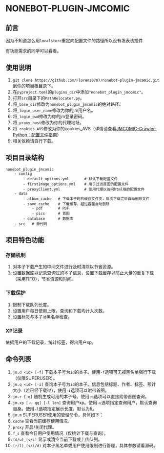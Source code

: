 # NONEBOT-PLUGIN-JMCOMIC

## 前言
因为不知道怎么用`localstore`重定向配置文件的路径所以没有发表该插件

有功能需求的同学可以看看。

## 使用说明
1. `git clone https://github.com/Florenz0707/nonebot-plugin-jmcomic.git` 到你的项目根目录下。
2. 在`pyproject.toml`的`plugins_dir`中添加`"nonebot_plugin_jmcomic"`。
3. 打开`src`目录下的`PathRelocator.py`。
4. 将`_base_dir`修改为`nonebot_plugin_jmcomic`的绝对路径。
5. 将`_login_user_name`修改为你的jm用户名。
6. 将`_login_pwd`修改为你的jm登录密码。
7. 将`_proxy_host`修改为你的代理地址。
8. 将`_cookies_AVS`修改为你的cookies_AVS（详情请查看[JMCOMIC-Crawler-Python：配置文件指南](https://github.com/hect0x7/JMComic-Crawler-Python/blob/master/assets/docs/sources/option_file_syntax.md)）
9. 相关依赖请自行下载。

## 项目目录结构
```
nonebot_plugin_jmcomic
    - config
        - default_options.yml       # 默认下载配置文件
        - firstImage_options.yml    # 用于过滤首图的配置文件
        - proxyClient.yml           # 使用代理以访问html端的配置文件
    - data
        - album_cache   # 下载本子时的缓存文件夹，每次下载完毕自动删除文件
        - save_cache    # 下载缓存，超过容量自动删除
            - pdf       # PDF
            - pics      # 首图
        - database      # 数据库
    - src   # 源代码
```

## 项目特色功能
### 存储机制
1. 对本子下载产生的中间文件进行及时清除以节省资源。 
2. 设置数据库以记录查询过的本子信息，设置下载缓存以防止大量的重复下载（采用FIFO），节省资源和时间。

### 下载保护
1. 限制下载队列长度。 
2. 设置用户每日使用上限，查询和下载均计入次数。 
3. 设置标签与本子id黑名单检查。

### XP记录
依据用户的下载记录，统计标签，得出用户xp。

## 命令列表
1. `jm.d <id> [-f]` 下载本子号为`id`的本子。使用`-f`选项可无视黑名单强行下载（仅限SUPERUSER）。
2. `jm.q <id> [-i]` 查询本子号为`id`的本子。信息包括标题、作者、标签、预计大小（若已经下载过），使用`-i`选项可以附带首图。
3. `jm.r [-q]` 随机生成可用的本子号。使用`-q`选项可以直接附带首图查询。
4. `jm.xp [-u qq] [-l len]` 查询用户xp。使用`-u`选项指定查询用户，默认查询自身。使用`-l`选项指定展示长度，默认为5。
5. `jm.m` SUPERUSER使用的管理命令，具体如下：
6. `cache` 查看当前缓存使用情况。
7. `proxy` 开启/关闭代理。
8. `f_s` 查看今日用户使用情况（仅统计下载与查询）。
9. `(d/u)_(s/c)` 显示或清空当前下载或上传队列。
10. `(r/l)_(s/i/d)` 对本子黑名单或用户使用限制进行管理，具体参数请看源码。